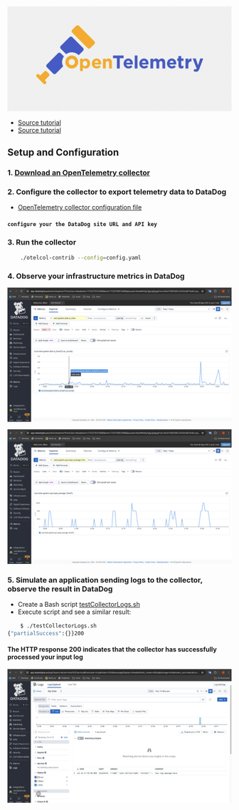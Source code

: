 <p align="left">
 <img width="600px" src="optel_logo.png" alt="qr"/>
</p>

- [Source tutorial](https://betterprogramming.pub/distributed-tracing-with-opentelemetry-and-datadog-712f8f4d520b "GitHub_Datadog")
- [Source tutorial](https://medium.com/@gerardyin/setting-up-an-opentelemetry-collector-that-exports-to-datadog-cb5d5dceadb7 "DevOpsScholl")

## Setup and Configuration
### 1. [Download an OpenTelemetry collector](https://betterprogramming.pub/distributed-tracing-with-opentelemetry-and-datadog-712f8f4d520b )

### 2. Configure the collector to export telemetry data to DataDog
   * [OpenTelemetry collector configuration file](config.yml)
   #### `configure your the DataDog site URL and API key`

### 3. Run the collector
```sh
    ./otelcol-contrib --config=config.yaml
```

### 4. Observe your infrastructure metrics in DataDog

<p align="left">
 <img width="700px" src="otel+datadog.png" alt="qr"/>
</p>

<p align="left">
 <img width="700px" src="otel+datadog2.png" alt="qr"/>
</p>

### 5. Simulate an application sending logs to the collector, observe the result in DataDog
   * Create a Bash script [testCollectorLogs.sh](testCollectorLogs.sh) 
   * Execute script and  see a similar result:

```sh
    $ ./testCollectorLogs.sh
{"partialSuccess":{}}200
```
#### The HTTP response 200 indicates that the collector has successfully processed your input log

<p align="left">
 <img width="700px" src="otel_logs.png" alt="qr"/>
</p>


